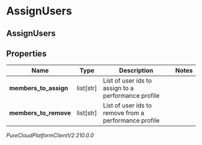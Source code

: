 # AssignUsers

## AssignUsers

## Properties

|Name | Type | Description | Notes|
|------------ | ------------- | ------------- | -------------|
| **members_to_assign** | list[str] | List of user ids to assign to a performance profile | |
| **members_to_remove** | list[str] | List of user ids to remove from a performance profile | |



_PureCloudPlatformClientV2 210.0.0_
